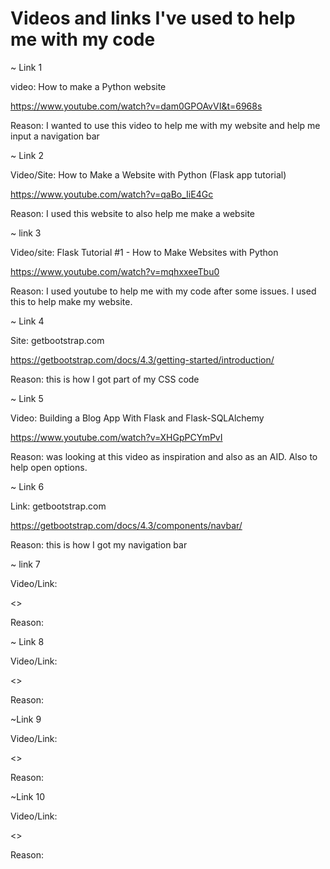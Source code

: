 # Videos and links I've used to help me with my code

~ Link 1

video: How to make a Python website

<https://www.youtube.com/watch?v=dam0GPOAvVI&t=6968s>

Reason: I wanted to use this video to help me with my website and help me input a navigation bar

~ Link 2

Video/Site: How to Make a Website with Python (Flask app tutorial)

<https://www.youtube.com/watch?v=qaBo_IiE4Gc>

Reason: I used this website to also help me make a website

~ link 3

Video/site: Flask Tutorial #1 - How to Make Websites with Python

<https://www.youtube.com/watch?v=mqhxxeeTbu0>

Reason: I used youtube to help me with my code after some issues. I used this to help make my website.

~ Link 4

Site: getbootstrap.com

<https://getbootstrap.com/docs/4.3/getting-started/introduction/>

Reason: this is how I got part of my CSS code

~ Link 5

Video: Building a Blog App With Flask and Flask-SQLAlchemy

<https://www.youtube.com/watch?v=XHGpPCYmPvI>

Reason: was looking at this video as inspiration and also as an AID. Also to help open options.

~ Link 6

Link: getbootstrap.com

<https://getbootstrap.com/docs/4.3/components/navbar/>

Reason: this is how I got my navigation bar

~ link 7

Video/Link:

<>

Reason:

~ Link 8

Video/Link:

<>

Reason:

~Link 9

Video/Link:

<>

Reason:

~Link 10

Video/Link:

<>

Reason:






